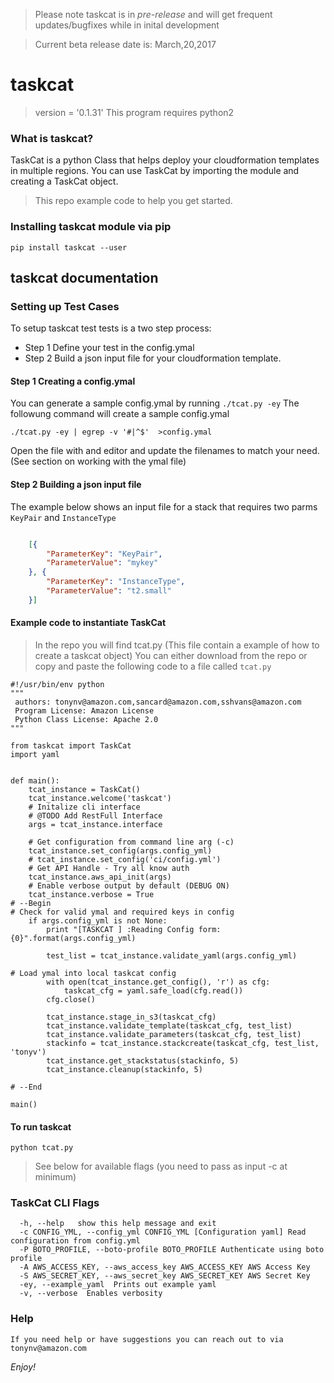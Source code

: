 > Please note taskcat is in *pre-release* and will get frequent updates/bugfixes while in inital development

> Current beta release date is: March,20,2017 

# taskcat
> version = '0.1.31'
> This program requires python2 
 
### What is taskcat? 
TaskCat is a python Class that helps deploy your cloudformation templates in multiple regions. You can use TaskCat by importing the module and creating a TaskCat object. 

> This repo example code to help you get started.

### Installing taskcat module via pip
```
pip install taskcat --user
```
## taskcat documentation
### Setting up Test Cases 
To setup taskcat test tests is a two step process:
* Step 1 Define your test in the config.ymal
* Step 2 Build a json input file for your cloudformation template.

#### Step 1 Creating a config.ymal
You can generate a sample config.ymal by running `./tcat.py -ey`
The followung command will create a sample config.ymal
```
./tcat.py -ey | egrep -v '#|^$'  >config.ymal
```
Open the file with and editor and update the filenames to match your need. (See section on working with the ymal file)

#### Step 2 Building a json input file
The example below shows an input file for a stack that requires two parms `KeyPair` and `InstanceType`
```json

    [{
    	"ParameterKey": "KeyPair",
    	"ParameterValue": "mykey"
    }, {
    	"ParameterKey": "InstanceType",
    	"ParameterValue": "t2.small"
    }]
```

#### Example code to instantiate TaskCat
> In the repo you will find tcat.py (This file contain a example of how to create a taskcat object)
> You can either download from the repo or copy and paste the following code to a file called `tcat.py`

```
#!/usr/bin/env python
"""
 authors: tonynv@amazon.com,sancard@amazon.com,sshvans@amazon.com
 Program License: Amazon License
 Python Class License: Apache 2.0
"""

from taskcat import TaskCat
import yaml


def main():
    tcat_instance = TaskCat()
    tcat_instance.welcome('taskcat')
    # Initalize cli interface
    # @TODO Add RestFull Interface
    args = tcat_instance.interface

    # Get configuration from command line arg (-c)
    tcat_instance.set_config(args.config_yml)
    # tcat_instance.set_config('ci/config.yml')
    # Get API Handle - Try all know auth
    tcat_instance.aws_api_init(args)
    # Enable verbose output by default (DEBUG ON)
    tcat_instance.verbose = True
# --Begin
# Check for valid ymal and required keys in config
    if args.config_yml is not None:
        print "[TASKCAT ] :Reading Config form: {0}".format(args.config_yml)

        test_list = tcat_instance.validate_yaml(args.config_yml)

# Load ymal into local taskcat config
        with open(tcat_instance.get_config(), 'r') as cfg:
            taskcat_cfg = yaml.safe_load(cfg.read())
        cfg.close()

        tcat_instance.stage_in_s3(taskcat_cfg)
        tcat_instance.validate_template(taskcat_cfg, test_list)
        tcat_instance.validate_parameters(taskcat_cfg, test_list)
        stackinfo = tcat_instance.stackcreate(taskcat_cfg, test_list, 'tonyv')
        tcat_instance.get_stackstatus(stackinfo, 5)
        tcat_instance.cleanup(stackinfo, 5)

# --End

main()
```

#### To run taskcat
```
python tcat.py 
```
> See below for available flags (you need to pass as input -c at minimum)

### TaskCat CLI Flags
```
  -h, --help   show this help message and exit
  -c CONFIG_YML, --config_yml CONFIG_YML [Configuration yaml] Read configuration from config.yml
  -P BOTO_PROFILE, --boto-profile BOTO_PROFILE Authenticate using boto profile
  -A AWS_ACCESS_KEY, --aws_access_key AWS_ACCESS_KEY AWS Access Key
  -S AWS_SECRET_KEY, --aws_secret_key AWS_SECRET_KEY AWS Secret Key
  -ey, --example_yaml  Prints out example yaml
  -v, --verbose  Enables verbosity
```

### Help
	If you need help or have suggestions you can reach out to via tonynv@amazon.com

*Enjoy!* 
